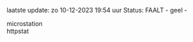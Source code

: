 laatste update: 
zo 10-12-2023 19:54   uur 
Status: FAALT - geel - 
<div class="service Y">microstation</div><div class="service G">httpstat</div>